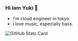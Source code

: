 ### Hi Iam Yuki 👋
- I'm cloud engineer in tokyo.  
- I love music, especially bass.  

![GitHub Stats Card](https://github-readme-stats.vercel.app/api?username=Yuki0520-ba)
<!--
**Yuki0520-ba/Yuki0520-ba** is a ✨ _special_ ✨ repository because its `README.md` (this file) appears on your GitHub profile.

Here are some ideas to get you started:

- 🔭 I’m currently working on ...
- 🌱 I’m currently learning ...
- 👯 I’m looking to collaborate on ...
- 🤔 I’m looking for help with ...
- 💬 Ask me about ...
- 📫 How to reach me: ...
- 😄 Pronouns: ...
- ⚡ Fun fact: ...
-->
